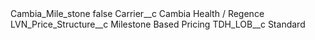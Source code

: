 <?xml version="1.0" encoding="UTF-8"?>
<CustomMetadata xmlns="http://soap.sforce.com/2006/04/metadata" xmlns:xsi="http://www.w3.org/2001/XMLSchema-instance" xmlns:xsd="http://www.w3.org/2001/XMLSchema">
    <label>Cambia_Mile_stone</label>
    <protected>false</protected>
    <values>
        <field>Carrier__c</field>
        <value xsi:type="xsd:string">Cambia Health / Regence</value>
    </values>
    <values>
        <field>LVN_Price_Structure__c</field>
        <value xsi:type="xsd:string">Milestone Based Pricing</value>
    </values>
    <values>
        <field>TDH_LOB__c</field>
        <value xsi:type="xsd:string">Standard</value>
    </values>
</CustomMetadata>
